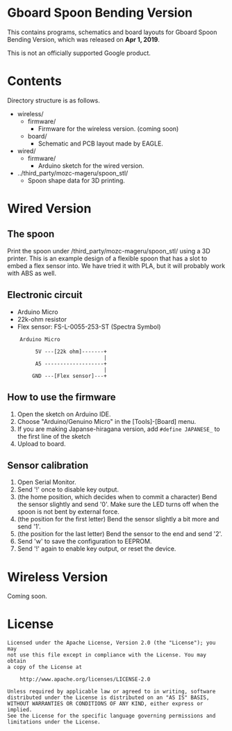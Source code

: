 # Gboard Spoon Bending Version

This contains programs, schematics and board layouts for Gboard Spoon Bending Version, which was released on **Apr 1, 2019**.

This is not an officially supported Google product.

# Contents

Directory structure is as follows.

- wireless/
  - firmware/
    - Firmware for the wireless version. (coming soon)
  - board/
    - Schematic and PCB layout made by EAGLE.
- wired/
  - firmware/
    - Arduino sketch for the wired version.
- ../third_party/mozc-mageru/spoon_stl/
   - Spoon shape data for 3D printing.

# Wired Version

## The spoon

Print the spoon under /third_party/mozc-mageru/spoon_stl/ using a 3D printer.
This is an example design of a flexible spoon that has a slot to embed a
flex sensor into.
We have tried it with PLA, but it will probably work with ABS as well.

## Electronic circuit

- Arduino Micro
- 22k-ohm resistor
- Flex sensor: FS-L-0055-253-ST (Spectra Symbol)

```
    Arduino Micro

         5V ---[22k ohm]-------+
                               |
         A5 -------------------+
                               |
        GND ---[Flex sensor]---+
```

## How to use the firmware

1. Open the sketch on Arduino IDE.
2. Choose "Arduino/Genuino Micro" in the [Tools]-[Board] menu.
3. If you are making Japanse-hiragana version, add ```#define JAPANESE_``` to the first line of the sketch
4. Upload to board.

## Sensor calibration

1. Open Serial Monitor.
2. Send '!' once to disable key output.
3. (the home position, which decides when to commit a character)
   Bend the sensor slightly and send '0'. Make sure the LED turns off when the spoon is not bent by external force.
4. (the position for the first letter)
   Bend the sensor slightly a bit more and send '1'.
5. (the position for the last letter)
   Bend the sensor to the end and send '2'.
6. Send 'w' to save the configuration to EEPROM.
7. Send '!' again to enable key output, or reset the device.

# Wireless Version

Coming soon.

# License

```
Licensed under the Apache License, Version 2.0 (the "License"); you may
not use this file except in compliance with the License. You may obtain
a copy of the License at

    http://www.apache.org/licenses/LICENSE-2.0

Unless required by applicable law or agreed to in writing, software
distributed under the License is distributed on an "AS IS" BASIS,
WITHOUT WARRANTIES OR CONDITIONS OF ANY KIND, either express or implied.
See the License for the specific language governing permissions and
limitations under the License.
```

